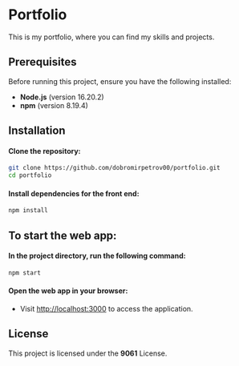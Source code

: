 
# Portfolio

This is my portfolio, where you can find my skills and projects.
## Prerequisites

Before running this project, ensure you have the following installed:

- **Node.js** (version 16.20.2)
- **npm** (version 8.19.4)
## Installation

#### Clone the repository:
```bash
git clone https://github.com/dobromirpetrov00/portfolio.git
cd portfolio
```

#### Install dependencies for the front end:
```bash
npm install
```

## To start the web app:

#### In the project directory, run the following command:
```bash
npm start
```

#### Open the web app in your browser:
- Visit [http://localhost:3000](http://localhost:3000) to access the application.

## License

This project is licensed under the **9061** License.
